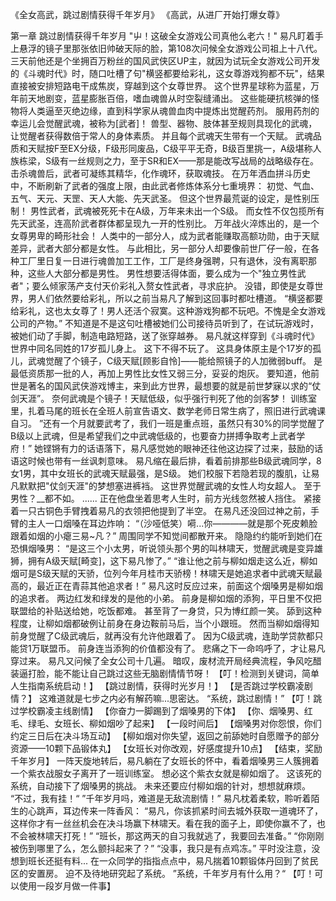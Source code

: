 《全女高武，跳过剧情获得千年岁月》
《高武，从进厂开始打爆女尊》

第一章 跳过剧情获得千年岁月
    "屮！这破全女游戏公司真他么老六！"
    易凡盯着手上悬浮的镜子里那张依旧帅破天际的脸，第108次问候全女游戏公司祖上十八代。
    三天前他还是个坐拥百万粉丝的国风武侠区UP主，就因为试玩全女游戏公司开发的《斗魂时代》时，随口吐槽了句"横竖都要给彩礼，这女尊游戏狗都不玩"，结果直接被安排短路电干成焦炭，穿越到这个女尊世界。
    这个世界星球称为蓝星，万年前天地剧变，蓝星膨胀百倍，嗜血魂兽从时空裂缝涌出。
    这些能硬抗核弹的怪物将人类逼至灭绝边缘，直到科学家从魂兽血肉中提炼出觉醒药剂。
    服用药剂的幸运儿会觉醒武魂，被称为[武者]！
    兽型、器物、肢体甚至规则具现化的武魂，让觉醒者获得数倍于常人的身体素质。
    并且每个武魂天生带有一个天赋。
    武魂品质和天赋按F至EX分级，F级形同废品，C级平平无奇，B级百里挑一，A级堪称人族栋梁，S级有一丝规则之力，至于SR和EX——那是能改写战局的战略级存在。
    击杀魂兽后，武者可凝练其精华，化作魂环，获取魂技。
    在万年洒血拼斗历史中，不断刷新了武者的强度上限，由此武者修炼体系分七重境界：
    初觉、气血、五气、天元、天罡、天人大能、先天武圣。
    但这个世界最荒诞的设定，是性别压制！
    男性武者，武魂被死死卡在A级，万年来未出一个S级。
    而女性不仅包揽所有先天武圣，连高阶武者群体都呈现九一开的性别比。
    万年战火淬炼出的，是一个女尊男卑的畸形社会！
    人类中的一部分人，成为武者能赚取高额功勋，由于天赋差异，武者大部分都是女性。
    与此相比，另一部分人却要像前世厂仔一般，在各种工厂里日复一日进行魂兽加工工作，工厂是终身强聘，只有退休，没有离职那种，这些人大部分都是男性。
    男性想要活得体面，要么成为一个"独立男性武者"；要么倾家荡产支付天价彩礼入赘女性武者，寻求庇护。
    没错，即使是女尊世界，男人们依然要给彩礼，所以之前当易凡了解到这回事时都吐槽道。
    “横竖都要给彩礼，这也太女尊了！男人还活个寂寞。这种游戏狗都不玩吧。不愧是全女游戏公司的产物。”
    不知道是不是这句吐槽被她们公司接待员听到了，在试玩游戏时，被她们动了手脚，制造电路短路，送了张穿越券。
	易凡就这样穿到《斗魂时代》世界中同名同姓的17岁孤儿身上。
	这下不得不玩了。
    这具身体原主是个17岁的孤儿，武魂觉醒了个镜子，C级天赋[顾影自怜]——能给照镜子的人加微弱buff。
    是最低资质那一批的人，再加上男性比女性又弱三分，妥妥的炮灰。
	要知道，他前世是著名的国风武侠游戏博主，来到此方世界，最想要的就是前世梦寐以求的“仗剑天涯”。
	奈何武魂是个镜子！天赋低级，似乎强行判死了他的剑客梦！
    训练室里，扎着马尾的班长在全班人前宣告语文、数学老师日常生病了，照旧进行武魂课自习。
    ”还有一个月就要武考了，我们一班是重点班，虽然只有30%的同学觉醒了B级以上武魂，但是希望我们之中武魂低级的，也要奋力拼搏争取考上武者学府！”
    她铿锵有力的话语落下，易凡感觉她的眼神还往他这边探了过来，鼓励的话语这时候也带有一丝讽刺意味。
    易凡缩在最后排，看着前排那些B级武魂同学，8女1男，其中女班长的武魂天赋最强，是S级。
    她们校服下若隐若现的腹肌，让易凡默默把"仗剑天涯"的梦想塞进裤裆。
    这世界觉醒武魂的女性人均女超人。
    至于男性？__都不如。
    ......
    正在他盘坐着思考人生时，前方光线忽然被人挡住。
    紧接着一只古铜色手臂拽着易凡的衣领把他提到了半空。
    在易凡还没回过神之前，手臂的主人一口烟嗓在耳边炸响：
    “（沙哑低笑）嗬...你————就是那个死皮赖脸跟着如烟的小瘪三易~凡？”
    周围同学不知觉间都散开来。
    隐隐约约能听到她们在恐惧烟嗓男：
    “是这三个小太男，听说领头那个男的叫林啸天，觉醒武魂是变异雄狮，拥有A级天赋[畸变]，这下易凡惨了。”
    “谁让他之前与柳如烟走这么近，柳如烟可是S级天赋的天骄，位列今年月桂市天骄榜！林啸天是她追求者中武魂天赋最高的，最近正在青蒜其他追求者！”
    易凡这时反应过来，前面这个烟嗓男是柳如烟的追求者。
    两边红发和绿发的是他的小弟。
    前身是柳如烟的添狗，平日里不仅把联盟给的补贴送给她，吃饭都难。
    甚至背了一身贷，只为博红颜一笑。
    舔到这种程度，让柳如烟都破例让前身在身边鞍前马后，当个小跟班。
    然而当柳如烟得知前身觉醒了C级武魂后，就再没有允许他跟着了。
    因为C级武魂，连助学贷款都只能贷1万联盟币。
    前身连当添狗的价值都没有了。
    悲痛之下一命呜呼了，才让易凡穿过来。
    易凡又问候了全女公司十几遍。
    暗叹，废材流开局经典流程，争风吃醋装逼打脸，能不能让自己跳过这些无脑剧情情节呀！
    【叮！检测到关键词，简单人生指南系统启动！】
    【跳过剧情，获得时光岁月！】
    【是否跳过学校霸凌剧情？】
    这难道就是七步之内必有解药嘛...思密达。
    “系统，跳过剧情！”
    【叮！跳过学校霸凌主线剧情】
    【你奋力一脚踢到了烟嗓男的下体】
    【你、烟嗓男、红毛、绿毛、女班长、柳如烟吵了起来】
    【一段时间后】
    【烟嗓男对你怨恨，你们约定三日后在决斗场互动】
    【柳如烟对你失望，返回之前舔她时自愿赠予的部分资源——10颗下品锻体丸】
    【女班长对你改观，好感度提升10点】
    【结束，奖励千年岁月】
    一阵天旋地转后，易凡躺在了女班长的怀中，看着烟嗓男三人簇拥着一个紫衣战服女子离开了一班训练室。
    想必这个紫衣女就是柳如烟了。
    这该死的系统，自动接下了烟嗓男的挑战。
    未来还要应付柳如烟的针对，想想就麻烦。
    “不过，我有挂！“
    ”千年岁月吗，难道是无敌流剧情！”
    易凡枕着柔软，聆听着陌生的心跳声，耳边传来一阵香风：
    “易凡，你该抓紧时间去城外获取一道魂环了，这样你才有一丝丝机会在决斗场赢下林啸天。看在我的面子上，即使你赢不了，也不会被林啸天打死！”
    “班长，那这两天的自习我就逃了，我要回去准备。”
    “你刚刚被伤到哪里了么，怎么颤抖起来了？”
    “没事，我只是有点鸡冻。”
    平时没注意，没想到班长还挺有料...
    在一众同学的指指点点中，易凡揣着10颗锻体丹回到了贫民区的安置房。
    迫不及待地研究起了系统。
    ”系统，千年岁月有什么用？“
    【叮！可以使用一段岁月做一件事】

    
